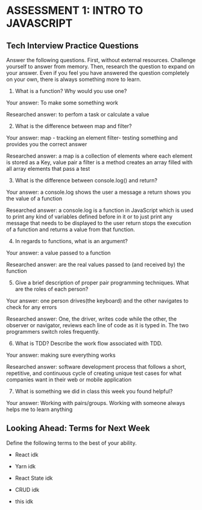 # ASSESSMENT 1: INTRO TO JAVASCRIPT
## Tech Interview Practice Questions

Answer the following questions. First, without external resources. Challenge yourself to answer from memory. Then, research the question to expand on your answer. Even if you feel you have answered the question completely on your own, there is always something more to learn.   

1. What is a function? Why would you use one?

  Your answer: To make some something work

  Researched answer: to perfom a task or calculate a value



2. What is the difference between map and filter?

  Your answer: map - tracking an element 
  filter- testing something and provides you the correct answer

  Researched answer: a map is a collection of elements where each element is stored as a Key, value pair
   a filter is a method creates an array filled with all array elements that pass a test



3. What is the difference between console.log() and return?

  Your answer: a console.log shows the user a message 
  a return shows you the value of a function

  Researched answer: a console.log is a function in JavaScript which is used to print any kind of variables defined before in it or to just print any message that needs to be displayed to the user
return stops the execution of a function and returns a value from that function.



4. In regards to functions, what is an argument?

  Your answer: a value passed to a function

  Researched answer: are the real values passed to (and received by) the function



5. Give a brief description of proper pair programming techniques. What are the roles of each person?

  Your answer: one person drives(the keyboard) and the other navigates to check for any errors

  Researched answer: One, the driver, writes code while the other, the observer or navigator, reviews each line of code as it is typed in. The two programmers switch roles frequently.



6. What is TDD? Describe the work flow associated with TDD.

  Your answer: making sure everything works

  Researched answer: software development process that follows a short, repetitive, and continuous cycle of creating unique test cases for what companies want in their web or mobile application



7. What is something we did in class this week you found helpful?  

  Your answer: Working with pairs/groups. Working with someone always helps me to learn anything



## Looking Ahead: Terms for Next Week

Define the following terms to the best of your ability.

- React idk

- Yarn idk

- React State idk

- CRUD idk

- this idk
